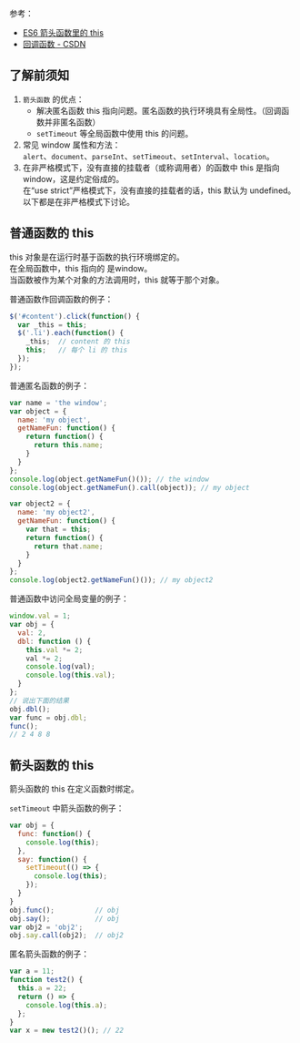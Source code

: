 
参考：  
- [ES6 箭头函数里的 this](https://www.jianshu.com/p/c1ee12a328d2)  
- [回调函数 - CSDN](https://blog.csdn.net/qq_33745501/article/details/80223841)  

## 了解前须知

1. `箭头函数` 的优点：  
   * 解决匿名函数 this 指向问题。匿名函数的执行环境具有全局性。（回调函数并非匿名函数）  
   * `setTimeout` 等全局函数中使用 this 的问题。  
2. 常见 window 属性和方法：  
   `alert`、`document`、`parseInt`、`setTimeout`、`setInterval`、`location`。  
3. 在非严格模式下，没有直接的挂载者（或称调用者）的函数中 this 是指向 window，这是约定俗成的。  
   在“use strict”严格模式下，没有直接的挂载者的话，this 默认为 undefined。  
   以下都是在非严格模式下讨论。  

## 普通函数的 this
this 对象是在运行时基于函数的执行环境绑定的。  
在全局函数中，this 指向的 是window。  
当函数被作为某个对象的方法调用时，this 就等于那个对象。  

普通函数作回调函数的例子：  
```js
$('#content').click(function() {
  var _this = this;
  $('.li').each(function() {
    _this;  // content 的 this
    this;   // 每个 li 的 this
  });
});
```

普通匿名函数的例子：  
```js
var name = 'the window';
var object = {
  name: 'my object',
  getNameFun: function() {
    return function() {
      return this.name;
    }
  }
};
console.log(object.getNameFun()()); // the window
console.log(object.getNameFun().call(object)); // my object

var object2 = {
  name: 'my object2',
  getNameFun: function() {
    var that = this;
    return function() {
      return that.name;
    }
  }
};
console.log(object2.getNameFun()()); // my object2
```

普通函数中访问全局变量的例子：  
```js
window.val = 1;
var obj = {
  val: 2,
  dbl: function () {
    this.val *= 2;
    val *= 2;
    console.log(val);
    console.log(this.val);
  }
};
// 说出下面的结果
obj.dbl();
var func = obj.dbl;
func();
// 2 4 8 8
```

## 箭头函数的 this
箭头函数的 this 在定义函数时绑定。  

`setTimeout` 中箭头函数的例子：  
```js
var obj = {
  func: function() {
    console.log(this);
  },
  say: function() {
    setTimeout(() => {
      console.log(this);
    });
  }
}
obj.func();          // obj
obj.say();           // obj
var obj2 = 'obj2';
obj.say.call(obj2);  // obj2
```

匿名箭头函数的例子：  
```js
var a = 11;
function test2() {
  this.a = 22;
  return () => {
    console.log(this.a);
  };
}
var x = new test2()(); // 22
```

